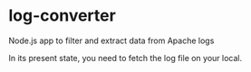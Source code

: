 # log-converter

Node.js app to filter and extract data from Apache logs

In its present state, you need to fetch the log file on your local.
